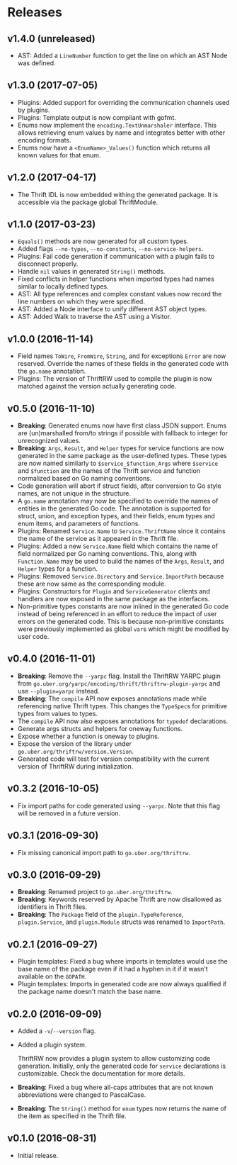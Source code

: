 Releases
========

v1.4.0 (unreleased)
-------------------

-   AST: Added a `LineNumber` function to get the line on which an AST Node was
    defined.


v1.3.0 (2017-07-05)
-------------------

-   Plugins: Added support for overriding the communication channels used by
    plugins.
-   Plugins: Template output is now compliant with gofmt.
-   Enums now implement the `encoding.TextUnmarshaler` interface. This allows
    retrieving enum values by name and integrates better with other encoding
    formats.
-   Enums now have a `<EnumName>_Values()` function which returns all known
    values for that enum.


v1.2.0 (2017-04-17)
-------------------

-   The Thrift IDL is now embedded withing the generated package. It is
    accessible via the package global ThriftModule.


v1.1.0 (2017-03-23)
-------------------

-   `Equals()` methods are now generated for all custom types.
-   Added flags `--no-types`, `--no-constants`, `--no-service-helpers`.
-   Plugins: Fail code generation if communication with a plugin fails to
    disconnect properly.
-   Handle `nil` values in generated `String()` methods.
-   Fixed conflicts in helper functions when imported types had names similar
    to locally defined types.
-   AST: All type references and complex constant values now record the line
    numbers on which they were specified.
-   AST: Added a Node interface to unify different AST object types.
-   AST: Added Walk to traverse the AST using a Visitor.


v1.0.0 (2016-11-14)
-------------------

-   Field names `ToWire`, `FromWire`, `String`, and for exceptions `Error` are
    now reserved. Override the names of these fields in the generated code with
    the `go.name` annotation.
-   Plugins: The version of ThriftRW used to compile the plugin is now matched
    against the version actually generating code.


v0.5.0 (2016-11-10)
-------------------

-   **Breaking**: Generated enums now have first class JSON support. Enums are
    (un)marshalled from/to strings if possible with fallback to integer for
	unrecognized values.
-   **Breaking**: `Args`, `Result`, and `Helper` types for service functions
    are now generated in the same package as the user-defined types. These
    types are now named similarly to `$service_$function_Args` where `$service`
    and `$function` are the names of the Thrift service and function normalized
    based on Go naming conventions.
-   Code generation will abort if struct fields, after conversion to Go style
    names, are not unique in the structure.
-   A `go.name` annotation may now be specified to override the names of
    entities in the generated Go code. The annotation is supported for struct,
    union, and exception types, and their fields, enum types and enum items,
    and parameters of functions.
-   Plugins: Renamed `Service.Name` to `Service.ThriftName` since it contains
    the name of the service as it appeared in the Thrift file.
-   Plugins: Added a new `Service.Name` field which contains the name of field
    normalized per Go naming conventions. This, along with `Function.Name` may
    be used to build the names of the `Args`, `Result`, and `Helper` types for
    a function.
-   Plugins: Removed `Service.Directory` and `Service.ImportPath` because these
    are now same as the corresponding module.
-   Plugins: Constructors for `Plugin` and `ServiceGenerator` clients and
    handlers are now exposed in the same package as the interfaces.
-   Non-primitive types constants are now inlined in the generated Go code
    instead of being referenced in an effort to reduce the impact of user
    errors on the generated code. This is because non-primitive constants were
    previously implemented as global `var`s which might be modified by
    user code.


v0.4.0 (2016-11-01)
-------------------

-   **Breaking**: Remove the `--yarpc` flag. Install the ThriftRW YARPC plugin
    from `go.uber.org/yarpc/encoding/thrift/thriftrw-plugin-yarpc` and use
    `--plugin=yarpc` instead.
-   **Breaking**: The `compile` API now exposes annotations made while
    referencing native Thrift types. This changes the `TypeSpec`s for primitive
    types from values to types.
-   The `compile` API now also exposes annotations for `typedef` declarations.
-   Generate args structs and helpers for oneway functions.
-   Expose whether a function is oneway to plugins.
-   Expose the version of the library under `go.uber.org/thriftrw/version.Version`.
-   Generated code will test for version compatibility with the current version
    of ThriftRW during initialization.


v0.3.2 (2016-10-05)
-------------------

-   Fix import paths for code generated using `--yarpc`. Note that this flag
    will be removed in a future version.


v0.3.1 (2016-09-30)
-------------------

-   Fix missing canonical import path to `go.uber.org/thriftrw`.


v0.3.0 (2016-09-29)
-------------------

-   **Breaking**: Renamed project to `go.uber.org/thriftrw`.
-   **Breaking**: Keywords reserved by Apache Thrift are now disallowed as
    identifiers in Thrift files.
-   **Breaking**: The `Package` field of the `plugin.TypeReference`,
    `plugin.Service`, and `plugin.Module` structs was renamed to `ImportPath`.


v0.2.1 (2016-09-27)
-------------------

-   Plugin templates: Fixed a bug where imports in templates would use the base
    name of the package even if it had a hyphen in it if it wasn't available on
    the `GOPATH`.
-   Plugin templates: Imports in generated code are now always qualified if the
    package name doesn't match the base name.


v0.2.0 (2016-09-09)
-------------------

-   Added a `-v`/`--version` flag.
-   Added a plugin system.

    ThriftRW now provides a plugin system to allow customizing code generation.
    Initially, only the generated code for `service` declarations is
    customizable. Check the documentation for more details.
-   **Breaking**: Fixed a bug where all-caps attributes that are not known
    abbreviations were changed to PascalCase.
-   **Breaking**: The `String()` method for `enum` types now returns the name
    of the item as specified in the Thrift file.


v0.1.0 (2016-08-31)
-------------------

-   Initial release.
